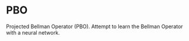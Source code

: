 # PBO
Projected Bellman Operator (PBO). Attempt to learn the Bellman Operator with a neural network.
